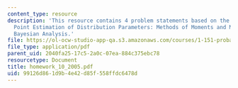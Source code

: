```yaml
---
content_type: resource
description: 'This resource contains 4 problem statements based on the following topics:
  Point Estimation of Distribution Parameters: Methods of Moments and Maximum Likelihood,
  Bayesian Analysis.'
file: https://ol-ocw-studio-app-qa.s3.amazonaws.com/courses/1-151-probability-and-statistics-in-engineering-spring-2005/99126d861d9b4e42d85f558ffdc6478d_homework_10_2005.pdf
file_type: application/pdf
parent_uid: 2040fa25-17c5-2a0c-07ea-884c375ebc78
resourcetype: Document
title: homework_10_2005.pdf
uid: 99126d86-1d9b-4e42-d85f-558ffdc6478d
---
```

